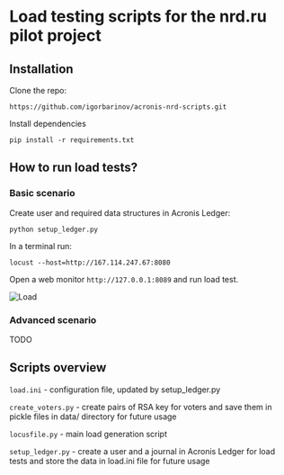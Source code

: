 # Load testing scripts for the nrd.ru pilot project

## Installation

Clone the repo:

`https://github.com/igorbarinov/acronis-nrd-scripts.git`

Install dependencies

`pip install -r requirements.txt`

## How to run load tests?


### Basic scenario

Create user and required data structures in Acronis Ledger:

`python setup_ledger.py`

In a terminal run:

`locust --host=http://167.114.247.67:8080`

Open a web monitor `http://127.0.0.1:8089` and run load test.

![Load](https://api.monosnap.com/rpc/file/download?id=ZpyRHYKB7ZEdxY1bGHUfK18D2b7zhg)


### Advanced scenario

  TODO

## Scripts overview

`load.ini` - configuration file, updated by setup_ledger.py

`create_voters.py` - create pairs of RSA key for voters and save them in pickle files in data/ directory for future usage

`locusfile.py` - main load generation script

`setup_ledger.py` - create a user and a journal in Acronis Ledger for load tests and store the data in load.ini file for future usage



